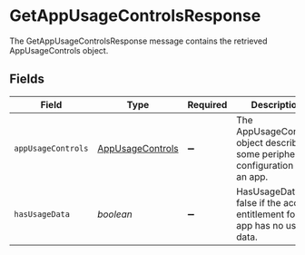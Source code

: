 # GetAppUsageControlsResponse

 The GetAppUsageControlsResponse message contains the retrieved AppUsageControls object.



## Fields

| Field                                                                             | Type                                                                              | Required                                                                          | Description                                                                       |
| --------------------------------------------------------------------------------- | --------------------------------------------------------------------------------- | --------------------------------------------------------------------------------- | --------------------------------------------------------------------------------- |
| `appUsageControls`                                                                | [AppUsageControls](../../models/shared/appusagecontrols.md)                       | :heavy_minus_sign:                                                                |  The AppUsageControls object describes some peripheral configuration for an app.<br/> |
| `hasUsageData`                                                                    | *boolean*                                                                         | :heavy_minus_sign:                                                                |  HasUsageData is false if the access entitlement for this app has no usage data.<br/> |